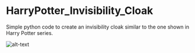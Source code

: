 # HarryPotter_Invisibility_Cloak

Simple python code to create an invisibility cloak similar to the one shown in Harry Potter series.

![alt-text](https://media.giphy.com/media/mBeMvdW2Y3dWDPP1mx/giphy.gif)
